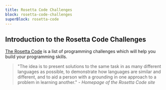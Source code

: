 ```yaml
---
title: Rosetta Code Challenges
block: rosetta-code-challenges
superBlock: rosetta-code
---
```


## Introduction to the Rosetta Code Challenges

[The Rosetta Code](https://rosettacode.org) is a list of programming challenges which will help you build your programming skills.

> "The idea is to present solutions to the same task in as many different languages as possible, to demonstrate how languages are similar and different, and to aid a person with a grounding in one approach to a problem in learning another." - _Homepage of the Rosetta Code site_
